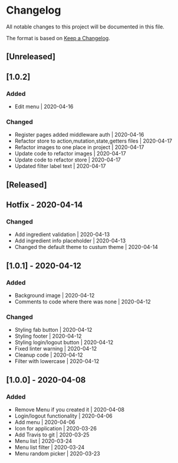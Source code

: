 # Changelog
All notable changes to this project will be documented in this file.

The format is based on [Keep a Changelog](https://keepachangelog.com/en/1.0.0/).
## [Unreleased]
## [1.0.2]
### Added
- Edit menu | 2020-04-16

### Changed
- Register pages added middleware auth | 2020-04-16
- Refactor store to action,mutation,state,getters files | 2020-04-17
- Refactor images to one place in project | 2020-04-17
- Update code to refactor images | 2020-04-17
- Update code to refactor store | 2020-04-17
- Updated filter label text | 2020-04-17

## [Released]
## Hotfix - 2020-04-14
### Changed
 - Add ingredient validation | 2020-04-13
 - Add ingredient info placeholder | 2020-04-13
 - Changed the default theme to custum theme | 2020-04-14

## [1.0.1] - 2020-04-12
### Added
 - Background image | 2020-04-12
 - Comments to code where there was none | 2020-04-12

### Changed
 - Styling fab button | 2020-04-12
 - Styling footer | 2020-04-12
 - Styling login/logout button | 2020-04-12
 - Fixed linter warning | 2020-04-12
 - Cleanup code | 2020-04-12
 - Filter with lowercase | 2020-04-12


## [1.0.0] - 2020-04-08
### Added
 - Remove Menu if you created it | 2020-04-08
 - Login/logout functionality | 2020-04-06
 - Add menu | 2020-04-06
 - Icon for application | 2020-03-26
 - Add Travis to git | 2020-03-25
 - Menu list | 2020-03-24
 - Menu list filter | 2020-03-24
 - Menu random picker | 2020-03-23
